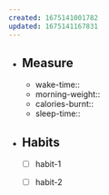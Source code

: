 ```yaml
---
created: 1675141001782
updated: 1675141167831
---
```


- ## Measure
	- wake-time:: 
	- morning-weight::
	- calories-burnt::
	- sleep-time:: 
- ## Habits 
	- [ ] habit-1
	- [ ] habit-2


